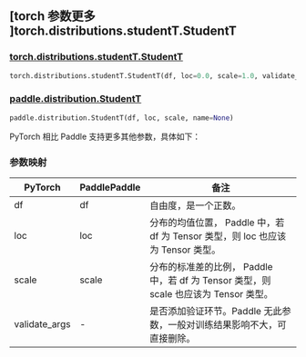 ## [torch 参数更多 ]torch.distributions.studentT.StudentT

### [torch.distributions.studentT.StudentT](https://pytorch.org/docs/stable/distributions.html#studentt)

```python
torch.distributions.studentT.StudentT(df, loc=0.0, scale=1.0, validate_args=None)
```

### [paddle.distribution.StudentT](https://www.paddlepaddle.org.cn/documentation/docs/zh/api/paddle/distribution/StudentT_cn.html)

```python
paddle.distribution.StudentT(df, loc, scale, name=None)
```

PyTorch 相比 Paddle 支持更多其他参数，具体如下：

### 参数映射


| PyTorch       | PaddlePaddle | 备注                                                                                  |
| ------------- | ------------ | ------------------------------------------------------------------------------------- |
| df            | df           | 自由度，是一个正数。                                                                  |
| loc           | loc          | 分布的均值位置， Paddle 中，若 df 为 Tensor 类型，则 loc 也应该为 Tensor 类型。       |
| scale         | scale        | 分布的标准差的比例， Paddle 中，若 df 为 Tensor 类型，则 scale 也应该为 Tensor 类型。 |
| validate_args | -            | 是否添加验证环节。Paddle 无此参数，一般对训练结果影响不大，可直接删除。               |
